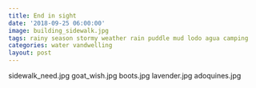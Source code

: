 ```yaml
---
title: End in sight
date: '2018-09-25 06:00:00'
image: building_sidewalk.jpg
tags: rainy season stormy weather rain puddle mud lodo agua camping
categories: water vandwelling
layout: post
---
```


sidewalk_need.jpg
goat_wish.jpg
boots.jpg
lavender.jpg
adoquines.jpg